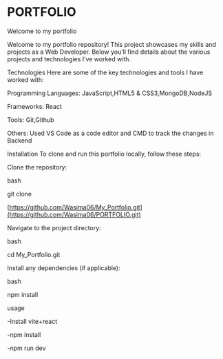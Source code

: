 # PORTFOLIO

Welcome to my portfolio

Welcome to my portfolio repository! This project showcases my skills and projects as a Web Developer. Below you’ll find details about the various projects and technologies I’ve worked with.

Technologies Here are some of the key technologies and tools I have worked with:

Programming Languages:
JavaScript,HTML5 & CSS3,MongoDB,NodeJS

Frameworks: React

Tools: Git,Github

Others: Used VS Code as a code editor and CMD to track the changes in Backend

Installation To clone and run this portfolio locally, follow these steps:

Clone the repository:

bash

git clone 

[https://github.com/Wasima06/My_Portfolio.git](https://github.com/Wasima06/PORTFOLIO.git)

Navigate to the project directory:

bash

cd My_Portfolio.git

Install any dependencies (if applicable):

bash

npm install

usage

  -Install vite+react  

  -npm install

  -npm run dev
